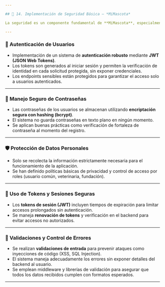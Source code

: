 ```yaml
---

## 🔐 14. Implementación de Seguridad Básica – *MiMascota*

La seguridad es un componente fundamental de **MiMascota**, especialmente por el manejo de datos personales de usuarios, veterinarias y fundaciones. Para garantizar la integridad y confidencialidad de la información, se han implementado medidas de seguridad esenciales que cumplen con los estándares mínimos recomendados para el software Mimascota.

---
```


### 🔑 Autenticación de Usuarios

* Implementación de un sistema de **autenticación robusto** mediante **JWT (JSON Web Tokens)**.
* Los tokens son generados al iniciar sesión y permiten la verificación de identidad en cada solicitud protegida, sin exponer credenciales.
* Los endpoints sensibles están protegidos para garantizar el acceso solo a usuarios autenticados.

---

### 🧾 Manejo Seguro de Contraseñas

* Las contraseñas de los usuarios se almacenan utilizando **encriptación segura con hashing (bcrypt)**.
* El sistema no guarda contraseñas en texto plano en ningún momento.
* Se aplican buenas prácticas como verificación de fortaleza de contraseña al momento del registro.

---

### 🛡️ Protección de Datos Personales

* Solo se recolecta la información estrictamente necesaria para el funcionamiento de la aplicación.
* Se han definido políticas básicas de privacidad y control de acceso por roles (usuario común, veterinaria, fundación).

---

### 🔐 Uso de Tokens y Sesiones Seguras

* Los **tokens de sesión (JWT)** incluyen tiempos de expiración para limitar accesos prolongados sin autenticación.
* Se maneja **renovación de tokens** y verificación en el backend para evitar accesos no autorizados.


---

### 🧪 Validaciones y Control de Errores

* Se realizan **validaciones de entrada** para prevenir ataques como inyecciones de código (XSS, SQL Injection).
* El sistema maneja adecuadamente los errores sin exponer detalles del backend al usuario.
* Se emplean middleware y librerías de validación para asegurar que todos los datos recibidos cumplen con formatos esperados.

---



